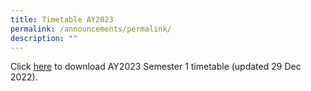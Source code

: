 ```yaml
---
title: Timetable AY2023
permalink: /announcements/permalink/
description: ""
---
```

Click [here](\files\Announcements\AY2023_Sem1.pdf) to download AY2023 Semester 1 timetable (updated 29 Dec 2022).